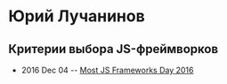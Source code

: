 # Юрий Лучанинов

## Критерии выбора JS-фреймворков
- 2016 Dec 04 -- [Most JS Frameworks Day 2016](https://frameworksdays.com/event/most-js-fwdays-2016/review/criteria-of-js-frameworks)    
